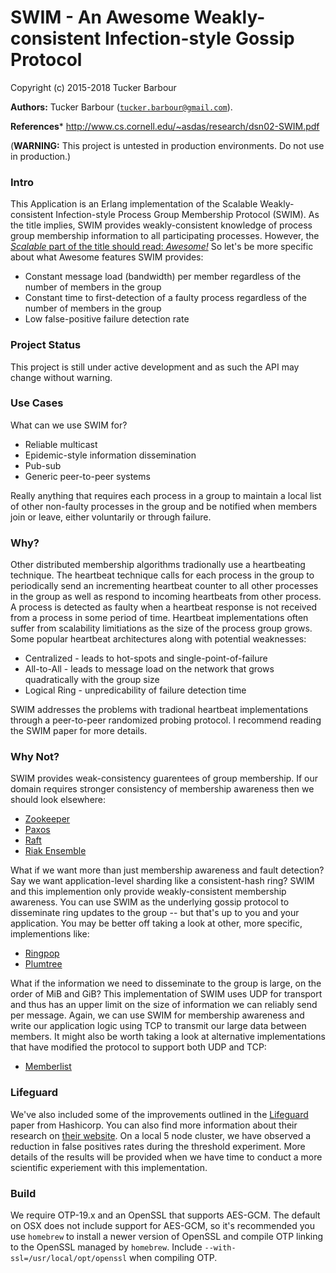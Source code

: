 # SWIM - An Awesome Weakly-consistent Infection-style Gossip Protocol #

Copyright (c) 2015-2018 Tucker Barbour

__Authors:__ Tucker Barbour ([`tucker.barbour@gmail.com`](mailto:tucker.barbour@gmail.com)).

__References__* http://www.cs.cornell.edu/~asdas/research/dsn02-SWIM.pdf

(__WARNING:__ This project is untested in production environments. Do not use in production.)

### Intro

This Application is an Erlang implementation of the
Scalable Weakly-consistent Infection-style Process Group
Membership Protocol (SWIM). As the title implies, SWIM provides
weakly-consistent knowledge of process group membership information to all
participating processes. However, the [*Scalable* part of the title should read:
*Awesome!*](http://erlangcentral.org/scalable-is-awesome-literally-garrett-smith-erlang-user-conference-2015/#.VZWtcXjEo22)
So let's be more specific about what Awesome features SWIM provides:

- Constant message load (bandwidth) per member regardless of the number
of members in the group
- Constant time to first-detection of a faulty process regardless of
the number of members in the group
- Low false-positive failure detection rate

### Project Status

This project is still under active development and as such the API may change without warning.

### Use Cases

What can we use SWIM for?

- Reliable multicast
- Epidemic-style information dissemination
- Pub-sub
- Generic peer-to-peer systems

Really anything that requires each process in a group to maintain a local list
of other non-faulty processes in the group and be notified when members join or
leave, either voluntarily or through failure.

### Why?

Other distributed membership algorithms tradionally use a heartbeating technique.
The heartbeat technique calls for each process in the group to periodically
send an incrementing heartbeat counter to all other processes in the group as well
as respond to incoming heartbeats from other process. A process is detected as
faulty when a heartbeat response is not received from a process in some
period of time. Heartbeat implementations often suffer from scalability limitiations
as the size of the process group grows. Some popular heartbeat architectures
along with potential weaknesses:

* Centralized - leads to hot-spots and single-point-of-failure
* All-to-All - leads to message load on the network that grows quadratically with the group size
* Logical Ring - unpredicability of failure detection time

SWIM addresses the problems with tradional heartbeat implementations through a
peer-to-peer randomized probing protocol. I recommend reading the SWIM paper
for more details.

### Why Not?

SWIM provides weak-consistency guarentees of group membership.
If our domain requires stronger consistency of membership awareness then we
should look elsewhere:

- [Zookeeper](https://zookeeper.apache.org)
- [Paxos](http://research.microsoft.com/en-us/um/people/lamport/pubs/paxos-simple.pdf)
- [Raft](https://www.usenix.org/conference/atc14/technical-sessions/presentation/ongaro)
- [Riak Ensemble](https://github.com/basho/riak_ensemble)

What if we want more than just membership awareness and fault detection? Say
we want application-level sharding like a consistent-hash ring?
SWIM and this implemention only provide weakly-consistent membership awareness.
You can use SWIM as the underlying gossip protocol to disseminate
ring updates to the group -- but that's up to you and your application. You may
be better off taking a look at other, more specific, implementions like:

- [Ringpop](https://github.com/uber/ringpop)
- [Plumtree](https://github.com/helium/plumtree)

What if the information we need to disseminate to the group is large, on
the order of MiB and GiB? This implementation of SWIM uses UDP for
transport and thus has an upper limit on the size of information we can
reliably send per message. Again, we can use SWIM for membership awareness and
write our application logic using TCP to transmit our large data between members.
It might also be worth taking a look at alternative implementations that have
modified the protocol to support both UDP and TCP:

- [Memberlist](https://github.com/hashicorp/memberlist)

### Lifeguard

We've also included some of the improvements outlined in the [Lifeguard](https://arxiv.org/abs/1707.00788) paper from Hashicorp. You can also find more information about their research on [their website](https://www.hashicorp.com/blog/making-gossip-more-robust-with-lifeguard). On a local 5 node cluster, we have observed a reduction in false positives rates during the threshold experiment. More details of the results will be provided when we have time to conduct a more scientific experiement with this implementation.

### Build

We require OTP-19.x and an OpenSSL that supports AES-GCM. The default on OSX
does not include support for AES-GCM, so it's recommended you use `homebrew` to
install a newer version of OpenSSL and compile OTP linking to the OpenSSL managed
by `homebrew`. Include `--with-ssl=/usr/local/opt/openssl` when compiling OTP.


